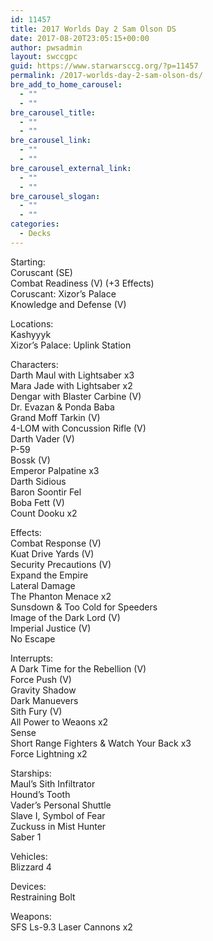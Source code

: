 ```yaml
---
id: 11457
title: 2017 Worlds Day 2 Sam Olson DS
date: 2017-08-20T23:05:15+00:00
author: pwsadmin
layout: swccgpc
guid: https://www.starwarsccg.org/?p=11457
permalink: /2017-worlds-day-2-sam-olson-ds/
bre_add_to_home_carousel:
  - ""
  - ""
bre_carousel_title:
  - ""
  - ""
bre_carousel_link:
  - ""
  - ""
bre_carousel_external_link:
  - ""
  - ""
bre_carousel_slogan:
  - ""
  - ""
categories:
  - Decks
---
```

Starting:  
Coruscant (SE)  
Combat Readiness (V) (+3 Effects)  
Coruscant: Xizor&#8217;s Palace  
Knowledge and Defense (V)

Locations:  
Kashyyyk  
Xizor&#8217;s Palace: Uplink Station

Characters:  
Darth Maul with Lightsaber x3  
Mara Jade with Lightsaber x2  
Dengar with Blaster Carbine (V)  
Dr. Evazan & Ponda Baba  
Grand Moff Tarkin (V)  
4-LOM with Concussion Rifle (V)  
Darth Vader (V)  
P-59  
Bossk (V)  
Emperor Palpatine x3  
Darth Sidious  
Baron Soontir Fel  
Boba Fett (V)  
Count Dooku x2

Effects:  
Combat Response (V)  
Kuat Drive Yards (V)  
Security Precautions (V)  
Expand the Empire  
Lateral Damage  
The Phanton Menace x2  
Sunsdown & Too Cold for Speeders  
Image of the Dark Lord (V)  
Imperial Justice (V)  
No Escape

Interrupts:  
A Dark Time for the Rebellion (V)  
Force Push (V)  
Gravity Shadow  
Dark Manuevers  
Sith Fury (V)  
All Power to Weaons x2  
Sense  
Short Range Fighters & Watch Your Back x3  
Force Lightning x2

Starships:  
Maul&#8217;s Sith Infiltrator  
Hound&#8217;s Tooth  
Vader&#8217;s Personal Shuttle  
Slave I, Symbol of Fear  
Zuckuss in Mist Hunter  
Saber 1

Vehicles:  
Blizzard 4

Devices:  
Restraining Bolt

Weapons:  
SFS Ls-9.3 Laser Cannons x2